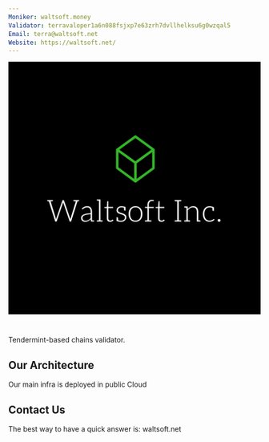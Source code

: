 ```yaml
---
Moniker: waltsoft.money
Validator: terravaloper1a6n088fsjxp7e63zrh7dvllhelksu6g0wzqal5
Email: terra@waltsoft.net
Website: https://waltsoft.net/
---
```

 ![Waltsoft|width=100px](Waltsoft.png)


# <moniker> 
Tendermint-based chains validator.



## Our Architecture

 Our main infra is deployed in public Cloud


## Contact Us

The best way to have a quick answer is: waltsoft.net



